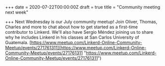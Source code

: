 +++
date = 2020-07-22T00:00:00Z
draft = true
title = "Community meeting next week"

+++
Next Wednesday is our July community meetup! Join Oliver, Thomas, Charles and more to chat about how to get started as a first-time contributor to Linkerd. We'll also have Sergio Méndez joining us to share why he includes Linkerd in his classes at San Carlos University of Guatemala. [https://www.meetup.com/Linkerd-Online-Community-Meetup/events/271761311](https://www.meetup.com/Linkerd-Online-Community-Meetup/events/271761311 "https://www.meetup.com/Linkerd-Online-Community-Meetup/events/271761311") 